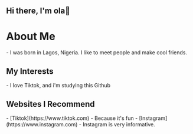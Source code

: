 ## Hi there, I'm ola👋
<h1>About Me</h1> 
- I was born in Lagos, Nigeria. I like to meet people and make cool friends.

<h2>My Interests</h2>
- I love Tiktok, and i'm studying this Github

<h2>Websites I Recommend</h2> 
- [Tiktok](https://www.tiktok.com) - Because it's fun
- [Instagram](https://www.instagram.com) - Instagram is very informative.
